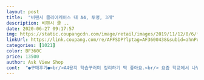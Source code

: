 ```yaml
---
layout: post 
title:  "비팬시 클리어케이스 대 A4, 투명, 3개" 
description: 비팬시 클 ..
date: 2020-06-27 09:17:57 
img: https://static.coupangcdn.com/image/retail/images/2019/11/12/8/6/f64234c7-5ad1-4c8c-bddf-1d84f429dcf1.jpg 
linkUrl: https://link.coupang.com/re/AFFSDP?lptag=AF3600438&subid=ahnPublicAsk&pageKey=336465116&itemId=1073329379&vendorItemId=5565467809&traceid=V0-113-4543b0dbe8a1dcee 
categories: [1021] 
color: BF360C 
price: 13500 
author: Ask View Shop 
cont:  "●구매후기●<br/>A4용지 학습꾸러미 정리하기 딱 좋아요.<br/> 요즘 학교에서 나눠주는 자료를 클리어파일로 정리 했었는데, 양이 많아지니 그것보다 정리하기 편해요<br/>디자인도 깔끔하고 예뻐서 사용하기에 좋을것같아요.<br/><br/>디자인을 생각하신다면 이걸 추천드려요.<br/><br/>로켓배송이라 빠르게 받아볼 수 있어 좋고<br/>비슷한 기능에 색감만 다른 카파맥스화일케이스를,<br/>생각보다 꽤 많이 들어가서 레고같은걸 넣어야겠어요.<br/> ㅎ;<br/>시간 여유 있고 가성비 생각하신다면<br/>아이들 자석 퍼즐 넣어두려고 주문했는데<br/>잠금고리가 따로 되어있어서 여닫기가 편하고 튼튼해요.<br/><br/>중3 딸래미 스티커 모음통으로 사용하고 있는데 아주 뿌듯해 하고 있어요.<br/><br/>책꽂이에 꽂아서 보관하면 공간도 덜 차지하고 찾아 사용하기도 좋아요.<br/><br/>책상위에 여기저기 굴러다니는 잡동사니 정리하기 좋을것 같아요.<br/><br/>포카 꾸밀 스티커 종류들을 많이 사서 여기저기 굴러다니던 것들을 정리해 놓으니 깔끔하고 좋습니다.<br/><br/>" 
---
```

